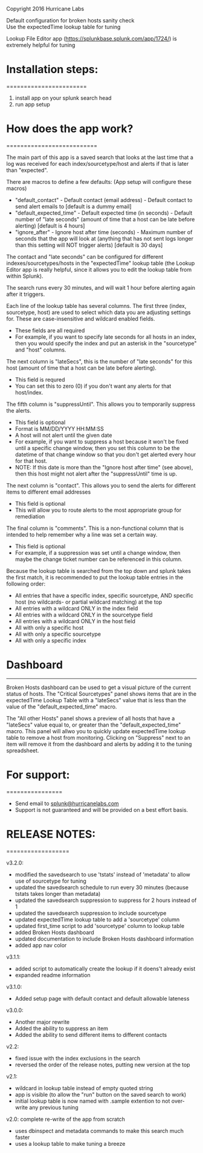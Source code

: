 Copyright 2016 Hurricane Labs

Default configuration for broken hosts sanity check  
Use the expectedTime lookup table for tuning

Lookup File Editor app (https://splunkbase.splunk.com/app/1724/) is extremely helpful for tuning

# Installation steps: #
=======================

1. install app on your splunk search head
2. run app setup

# How does the app work? #
==========================

The main part of this app is a saved search that looks at the last time that a log was received for each index/sourcetype/host and alerts if that is later than "expected".

There are macros to define a few defaults: (App setup will configure these macros)

- "default_contact" - Default contact (email address) - Default contact to send alert emails to [default is a dummy email]
- "default_expected_time" - Default expected time (in seconds) - Default number of "late seconds" (amount of time that a host can be late before alerting) [default is 4 hours]
- "ignore_after" - Ignore host after time (seconds) - Maximum number of seconds that the app will look at (anything that has not sent logs longer than this setting will NOT trigger alerts) [default is 30 days]

The contact and "late seconds" can be configured for different indexes/sourcetypes/hosts in the "expectedTime" lookup table (the Lookup Editor app is really helpful, since it allows you to edit the lookup table from within Splunk).

The search runs every 30 minutes, and will wait 1 hour before alerting again after it triggers.

Each line of the lookup table has several columns. The first three (index, sourcetype, host) are used to select which data you are adjusting settings for. These are case-insensitive and wildcard enabled fields.

- These fields are all required
- For example, if you want to specify late seconds for all hosts in an index, then you would specify the index and put an asterisk in the "sourcetype" and "host" columns.

The next column is "lateSecs", this is the number of "late seconds" for this host (amount of time that a host can be late before alerting).

- This field is requred
- You can set this to zero (0) if you don't want any alerts for that host/index.

The fifth column is "suppressUntil". This allows you to temporarily suppress the alerts.

- This field is optional
- Format is MM/DD/YYYY HH:MM:SS
- A host will not alert until the given date
- For example, if you want to suppress a host because it won't be fixed until a specific change window, then you set this column to be the datetime of that change window so that you don't get alerted every hour for that host.
- NOTE: If this date is more than the "Ignore host after time" (see above), then this host might not alert after the "suppressUntil" time is up.

The next column is "contact". This allows you to send the alerts for different items to different email addresses

- This field is optional
- This will allow you to route alerts to the most appropriate group for remediation

The final column is "comments". This is a non-functional column that is intended to help remember why a line was set a certain way.

- This field is optional
- For example, if a suppression was set until a change window, then maybe the change ticket number can be referenced in this column.

Because the lookup table is searched from the top down and splunk takes the first match, it is recommended to put the lookup table entries in the following order:

- All entries that have a specific index, specific sourcetype, AND specific host (no wildcards- or partial wildcard matching) at the top
- All entries with a wildcard ONLY in the index field
- All entries with a wildcard ONLY in the sourcetype field
- All entries with a wildcard ONLY in the host field
- All with only a specific host
- All with only a specific sourcetype
- All with only a specific index

# Dashboard #
-------------

Broken Hosts dashboard can be used to get a visual picture of the current status of hosts.
The "Critical Sourcetypes" panel shows items that are in the expectedTime Lookup Table with a "lateSecs" value that is less than the value of the "default_expected_time" macro.

The "All other Hosts" panel shows a preview of all hosts that have a "lateSecs" value equal to, or greater than the "default_expected_time" macro. This panel will allwo you to quickly update expectedTime lookup table to remove a host from monitoring. Clicking on "Suppress" next to an item will remove it from the dashboard and alerts by adding it to the tuning spreadsheet.

# For support: #
================

- Send email to splunk@hurricanelabs.com
- Support is not guaranteed and will be provided on a best effort basis.


# RELEASE NOTES: #
==================

v3.2.0:

- modified the savedsearch to use 'tstats' instead of 'metadata' to allow use of sourcetype for tuning
- updated the savedsearch schedule to run every 30 minutes (because tstats takes longer than metadata)
- updated the savedsearch suppression to suppress for 2 hours instead of 1
- updated the savedsearch suppression to include sourcetype
- updated expectedTime lookup table to add a 'sourcetype' column
- updated first_time script to add 'sourcetype' column to lookup table
- added Broken Hosts dashboard
- updated documentation to include Broken Hosts dashboard information
- added app nav color

v3.1.1:

- added script to automatically create the lookup if it doens't already exist
- expanded readme information

v3.1.0:

- Added setup page with default contact and default allowable lateness

v3.0.0:

- Another major rewrite
- Added the ability to suppress an item
- Added the ability to send different items to different contacts

v2.2:

- fixed issue with the index exclusions in the search
- reversed the order of the release notes, putting new version at the top

v2.1:

- wildcard in lookup table instead of empty quoted string
- app is visible (to allow the "run" button on the saved search to work)
- initial lookup table is now named with .sample extention to not over-write any previous tuning

v2.0: complete re-write of the app from scratch

- uses dbinspect and metadata commands to make this search much faster
- uses a lookup table to make tuning a breeze

